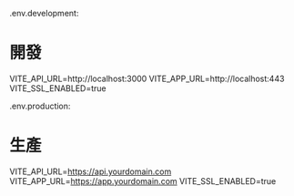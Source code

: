 .env.development:
# 開發
VITE_API_URL=http://localhost:3000
VITE_APP_URL=http://localhost:443
VITE_SSL_ENABLED=true

.env.production:
# 生產
VITE_API_URL=https://api.yourdomain.com
VITE_APP_URL=https://app.yourdomain.com
VITE_SSL_ENABLED=true
